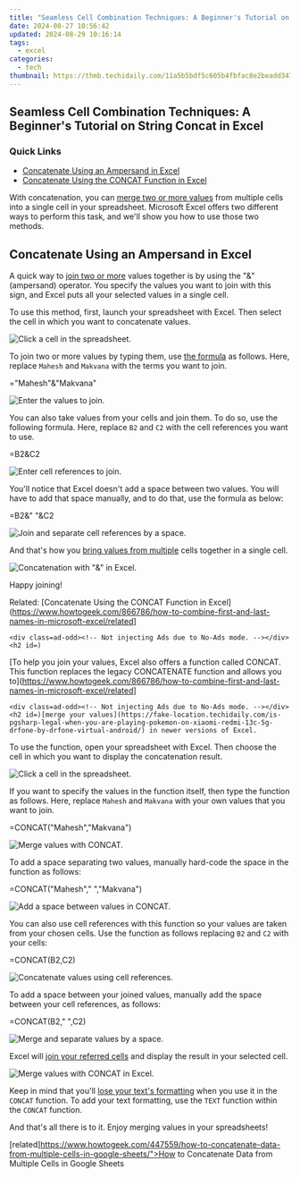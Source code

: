 ```yaml
---
title: "Seamless Cell Combination Techniques: A Beginner's Tutorial on String Concat in Excel"
date: 2024-08-27 10:56:42
updated: 2024-08-29 10:16:14
tags:
  - excel
categories:
  - tech
thumbnail: https://thmb.techidaily.com/11a5b5bdf5c605b4fbfac8e2beadd347faae794edca9da0873a40e49d2c700e6.jpg
---
```


## Seamless Cell Combination Techniques: A Beginner's Tutorial on String Concat in Excel

### Quick Links

* [Concatenate Using an Ampersand in Excel](https://extra-approaches.techidaily.com/2024-approved-lens-legends-6-choices-the-finest-4k-dslrs-revealed/)
* [Concatenate Using the CONCAT Function in Excel](https://visual-screen-recording.techidaily.com/in-2024-steps-to-engage-in-a-virtual-meeting-via-devices-google/)

 With concatenation, you can [merge two or more values](https://fox-access.techidaily.com/2024-approved-demystifying-copyright-rules-for-your-musical-creations-on-insta/) from multiple cells into a single cell in your spreadsheet. Microsoft Excel offers two different ways to perform this task, and we'll show you how to use those two methods.

##  Concatenate Using an Ampersand in Excel

 A quick way to [join two or more](https://instagram-video-recordings.techidaily.com/updated-2024-approved-the-instagram-influencer-blueprint-from-few-to-a-thousand-fans/) values together is by using the "&" (ampersand) operator. You specify the values you want to join with this sign, and Excel puts all your selected values in a single cell.

 To use this method, first, launch your spreadsheet with Excel. Then select the cell in which you want to concatenate values.

![Click a cell in the spreadsheet.](https://static1.howtogeekimages.com/wordpress/wp-content/uploads/2022/03/1-excel-select-cell.png) 

 To join two or more values by typing them, use [the formula](https://games-able.techidaily.com/is-premium-play-on-demand-worth-it/) as follows. Here, replace `Mahesh` and `Makvana` with the terms you want to join.

="Mahesh"&"Makvana"

![Enter the values to join.](https://static1.howtogeekimages.com/wordpress/wp-content/uploads/2022/03/2-join-hard-coded-values.png) 

 You can also take values from your cells and join them. To do so, use the following formula. Here, replace `B2` and `C2` with the cell references you want to use.

=B2&C2

![Enter cell references to join.](https://static1.howtogeekimages.com/wordpress/wp-content/uploads/2022/03/3-merge-values-with-ampersand.png) 

 You'll notice that Excel doesn't add a space between two values. You will have to add that space manually, and to do that, use the formula as below:

=B2&" "&C2

![Join and separate cell references by a space.](https://static1.howtogeekimages.com/wordpress/wp-content/uploads/2022/03/4-merge-values-with-space.png) 

 And that's how you [bring values from multiple](https://location-social.techidaily.com/in-2024-how-to-sharefake-location-on-whatsapp-for-realme-narzo-60x-5g-drfone-by-drfone-virtual-android/) cells together in a single cell.

![Concatenation with "&" in Excel.](https://static1.howtogeekimages.com/wordpress/wp-content/uploads/2022/03/5-concatenated-values-excel.png) 

 Happy joining!

Related: [Concatenate Using the CONCAT Function in Excel](https://www.howtogeek.com/866786/how-to-combine-first-and-last-names-in-microsoft-excel/related]
    </p>

    <div class=ad-odd><!-- Not injecting Ads due to No-Ads mode. --></div><h2 id=)

[To help you join your values, Excel also offers a function called CONCAT. This function replaces the legacy CONCATENATE function and allows you to](https://www.howtogeek.com/866786/how-to-combine-first-and-last-names-in-microsoft-excel/related]
    </p>

    <div class=ad-odd><!-- Not injecting Ads due to No-Ads mode. --></div><h2 id=)[merge your values](https://fake-location.techidaily.com/is-pgsharp-legal-when-you-are-playing-pokemon-on-xiaomi-redmi-13c-5g-drfone-by-drfone-virtual-android/) in newer versions of Excel.

 To use the function, open your spreadsheet with Excel. Then choose the cell in which you want to display the concatenation result.

![Click a cell in the spreadsheet.](https://static1.howtogeekimages.com/wordpress/wp-content/uploads/2022/03/1-excel-select-cell.png) 

 If you want to specify the values in the function itself, then type the function as follows. Here, replace `Mahesh` and `Makvana` with your own values that you want to join.

=CONCAT("Mahesh","Makvana")

![Merge values with CONCAT.](https://static1.howtogeekimages.com/wordpress/wp-content/uploads/2022/03/6-join-values-with-concat.png) 

 To add a space separating two values, manually hard-code the space in the function as follows:

=CONCAT("Mahesh"," ","Makvana")

![Add a space between values in CONCAT.](https://static1.howtogeekimages.com/wordpress/wp-content/uploads/2022/03/7-add-space-concat.png) 

 You can also use cell references with this function so your values are taken from your chosen cells. Use the function as follows replacing `B2` and `C2` with your cells:

=CONCAT(B2,C2)

![Concatenate values using cell references.](https://static1.howtogeekimages.com/wordpress/wp-content/uploads/2022/03/8-cell-reference-concat.png) 

 To add a space between your joined values, manually add the space between your cell references, as follows:

=CONCAT(B2," ",C2)

![Merge and separate values by a space.](https://static1.howtogeekimages.com/wordpress/wp-content/uploads/2022/03/9-insert-space-concat.png) 

 Excel will [join your referred cells](https://location-social.techidaily.com/in-2024-how-to-sharefake-location-on-whatsapp-for-realme-narzo-60x-5g-drfone-by-drfone-virtual-android/) and display the result in your selected cell.

![Merge values with CONCAT in Excel.](https://static1.howtogeekimages.com/wordpress/wp-content/uploads/2022/03/10-concatenated-items-excel.png) 

 Keep in mind that you'll [lose your text's formatting](https://remote-screen-capture.techidaily.com/new-2024-approved-capture-video-perfection-in-minutes/) when you use it in the `CONCAT` function. To add your text formatting, use the `TEXT` function within the `CONCAT` function.

 And that's all there is to it. Enjoy merging values in your spreadsheets!

 \[related\]https://www.howtogeek.com/447559/how-to-concatenate-data-from-multiple-cells-in-google-sheets/">How to Concatenate Data from Multiple Cells in Google Sheets

<ins class="adsbygoogle"
     style="display:block"
     data-ad-format="autorelaxed"
     data-ad-client="ca-pub-7571918770474297"
     data-ad-slot="1223367746"></ins>



<ins class="adsbygoogle"
     style="display:block"
     data-ad-client="ca-pub-7571918770474297"
     data-ad-slot="8358498916"
     data-ad-format="auto"
     data-full-width-responsive="true"></ins>
